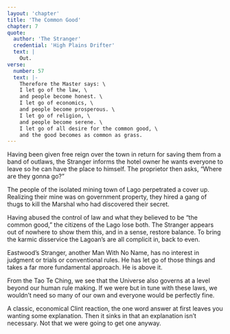```yaml
---
layout: 'chapter'
title: 'The Common Good'
chapter: 7
quote:
  author: 'The Stranger'
  credential: 'High Plains Drifter'
  text: |
    Out.
verse:
  number: 57
  text: |-
    Therefore the Master says: \
    I let go of the law, \
    and people become honest. \
    I let go of economics, \
    and people become prosperous. \
    I let go of religion, \
    and people become serene. \
    I let go of all desire for the common good, \
    and the good becomes as common as grass.
---
```


Having been given free reign over the town in return for saving them from a band of outlaws, the Stranger informs the hotel owner he wants everyone to leave so he can have the place to himself. The proprietor then asks, “Where are they gonna go?”

The people of the isolated mining town of Lago perpetrated a cover up. Realizing their mine was on government property, they hired a gang of thugs to kill the Marshal who had discovered their secret.

Having abused the control of law and what they believed to be “the common good,” the citizens of the Lago lose both. The Stranger appears out of nowhere to show them this, and in a sense, restore balance. To bring the karmic disservice the Lagoan’s are all complicit in, back to even.

Eastwood’s Stranger, another Man With No Name, has no interest in judgment or trials or conventional rules. He has let go of those things and takes a far more fundamental approach. He is above it.

From the Tao Te Ching, we see that the Universe also governs at a level beyond our human rule making. If we were but in tune with these laws, we wouldn’t need so many of our own and everyone would be perfectly fine.

A classic, economical Clint reaction, the one word answer at first leaves you wanting some explanation. Then it sinks in that an explanation isn’t necessary. Not that we were going to get one anyway.
